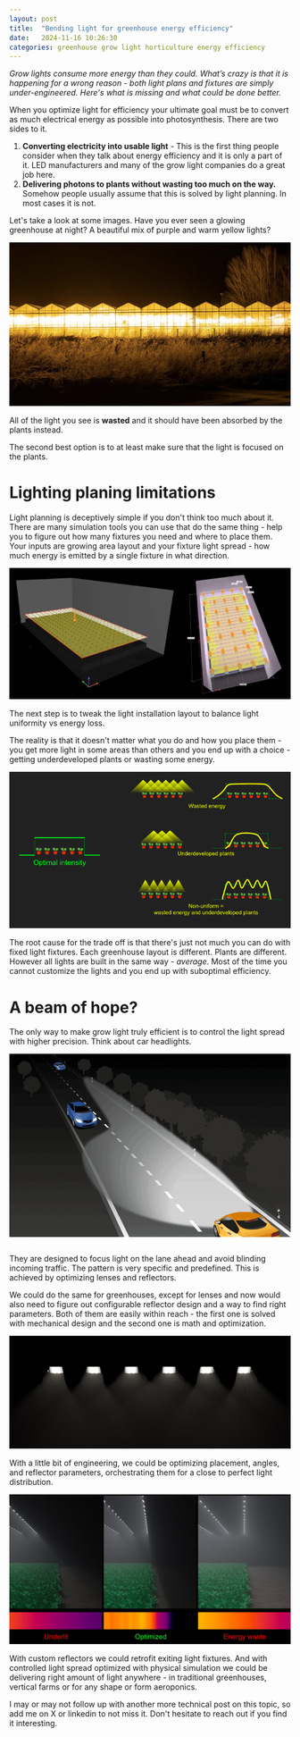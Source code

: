 ```yaml
---
layout: post
title:  "Bending light for greenhouse energy efficiency"
date:   2024-11-16 10:26:30
categories: greenhouse grow light horticulture energy efficiency
---
```


*Grow lights consume more energy than they could. What’s crazy is that it is happening for a wrong reason - both light plans and fixtures are simply under-engineered. Here's what is missing and what could be done better.*

When you optimize light for efficiency your ultimate goal must be to convert as much electrical energy as possible into photosynthesis. There are two sides to it.
1. **Converting electricity into usable light** - This is the first thing people consider when they talk about energy efficiency and it is only a part of it. LED manufacturers and many of the grow light companies do a great job here.
2. **Delivering photons to plants without wasting too much on the way.** Somehow people usually assume that this is solved by light planning. In most cases it is not.

Let's take a look at some images. Have you ever seen a glowing greenhouse at night? A beautiful mix of purple and warm yellow lights?

![Greenhouse lighting](/assets/light-intro/greenhouse.webp)

All of the light you see is **wasted** and it should have been absorbed by the plants instead.

The second best option is to at least make sure that the light is focused on the plants.

# Lighting planing limitations
Light planning is deceptively simple if you don't think too much about it. There are many simulation tools you can use that do the same thing - help you to figure out how many fixtures you need and where to place them. Your inputs are growing area layout and your fixture light spread - how much energy is emitted by a single fixture in what direction.

![Light Planning](/assets/light-intro/lightplanning.webp)

The next step is to tweak the light installation layout to balance light uniformity vs energy loss.

The reality is that it doesn't matter what you do and how you place them - you get more light in some areas than others and you end up with a choice - getting underdeveloped plants or wasting some energy.

![Light Planning issues](/assets/light-intro/lightplanning_issues.png)

The root cause for the trade off is that there's just not much you can do with fixed light fixtures. Each greenhouse layout is different. Plants are different. However all lights are built in the same way - *average*. Most of the time you cannot customize the lights and you end up with suboptimal efficiency.

# A beam of hope?
The only way to make grow light truly efficient is to control the light spread with higher precision. Think about car headlights.

![Car head light](/assets/light-intro/carheadlight.png)

They are designed to focus light on the lane ahead and avoid blinding incoming traffic. The pattern is very specific and predefined. This is achieved by optimizing lenses and reflectors.

We could do the same for greenhouses, except for lenses and now would also need to figure out configurable reflector design and a way to find right parameters. Both of them are easily within reach - the first one is solved with mechanical design and the second one is math and optimization.

![Optimized reflectors](/assets/light-intro/optimized_reflectors.jpg)

With a little bit of engineering, we could be optimizing placement, angles, and reflector parameters, orchestrating them for a close to perfect light distribution.

![Optimized light intensity](/assets/light-intro/optimized_intensity.jpg)

With custom reflectors we could retrofit exiting light fixtures. And with controlled light spread optimized with physical simulation we could be delivering right amount of light anywhere - in traditional greenhouses, vertical farms or for any shape or form aeroponics.

I may or may not follow up with another more technical post on this topic, so add me on X or linkedin to not miss it.
Don't hesitate to reach out if you find it interesting.
